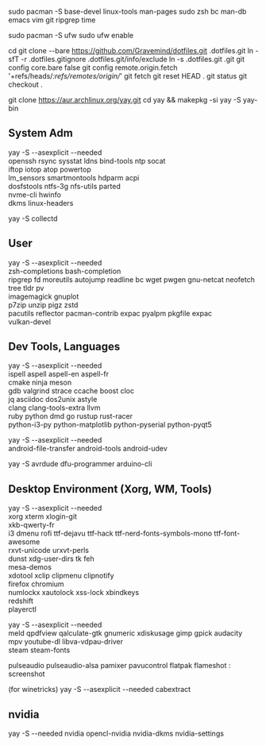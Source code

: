 
sudo pacman -S base-devel linux-tools man-pages sudo zsh bc man-db emacs vim git ripgrep time

sudo pacman -S ufw
sudo ufw enable

cd
git clone --bare https://github.com/Gravemind/dotfiles.git .dotfiles.git
ln -sfT -r .dotfiles.gitignore .dotfiles.git/info/exclude
ln -s .dotfiles.git .git
git config core.bare false
git config remote.origin.fetch '+refs/heads/*:refs/remotes/origin/*'
git fetch
git reset HEAD .
git status
git checkout .

git clone https://aur.archlinux.org/yay.git
cd yay && makepkg -si
yay -S yay-bin

## System Adm

yay -S --asexplicit --needed \
    openssh rsync sysstat ldns bind-tools ntp socat \
    iftop iotop atop powertop \
    lm_sensors smartmontools hdparm acpi \
    dosfstools ntfs-3g nfs-utils parted \
    nvme-cli hwinfo \
    dkms linux-headers

yay -S collectd

## User

yay -S --asexplicit --needed \
    zsh-completions bash-completion \
    ripgrep fd moreutils autojump readline bc wget pwgen gnu-netcat neofetch tree tldr pv \
    imagemagick gnuplot \
    p7zip unzip pigz zstd \
    pacutils reflector pacman-contrib expac pyalpm pkgfile expac \
    vulkan-devel

## Dev Tools, Languages

yay -S --asexplicit --needed \
    ispell aspell aspell-en aspell-fr \
    cmake ninja meson \
    gdb valgrind strace ccache boost cloc \
    jq asciidoc dos2unix astyle \
    clang clang-tools-extra llvm \
    ruby python dmd go rustup rust-racer \
    python-i3-py python-matplotlib python-pyserial python-pyqt5

yay -S --asexplicit --needed \
    android-file-transfer android-tools android-udev

yay -S avrdude dfu-programmer arduino-cli

## Desktop Environment (Xorg, WM, Tools)

yay -S --asexplicit --needed \
    xorg xterm xlogin-git \
    xkb-qwerty-fr \
    i3 dmenu rofi ttf-dejavu ttf-hack ttf-nerd-fonts-symbols-mono ttf-font-awesome \
    rxvt-unicode urxvt-perls \
    dunst xdg-user-dirs tk feh \
    mesa-demos \
    xdotool xclip clipmenu clipnotify \
    firefox chromium \
    numlockx xautolock xss-lock xbindkeys \
    redshift \
    playerctl

yay -S --asexplicit --needed \
    meld qpdfview qalculate-gtk gnumeric xdiskusage gimp gpick audacity \
    mpv youtube-dl libva-vdpau-driver \
    steam steam-fonts

pulseaudio pulseaudio-alsa pamixer pavucontrol
flatpak
flameshot : screenshot

(for winetricks)
yay -S --asexplicit --needed cabextract


## nvidia

yay -S --needed nvidia opencl-nvidia nvidia-dkms nvidia-settings

<!-- (Enable multilib in pacman.conf) -->
<!-- yay -S lib32-nvidia-utils -->
